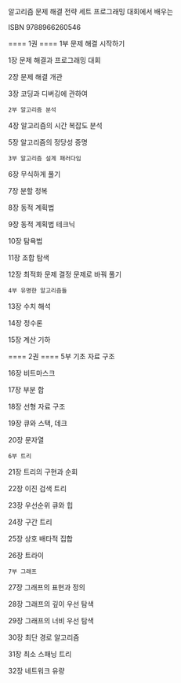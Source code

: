 알고리즘 문제 해결 전략 세트 프로그래밍 대회에서 배우는


ISBN 9788966260546


==== 1권 ====
	1부 문제 해결 시작하기 

1장 문제 해결과 프로그래밍 대회 

2장 문제 해결 개관 

3장 코딩과 디버깅에 관하여 


	2부 알고리즘 분석 

4장 알고리즘의 시간 복잡도 분석 

5장 알고리즘의 정당성 증명 


	3부 알고리즘 설계 패러다임 

6장 무식하게 풀기 

7장 분할 정복 

8장 동적 계획법 

9장 동적 계획법 테크닉 

10장 탐욕법 

11장 조합 탐색 

12장 최적화 문제 결정 문제로 바꿔 풀기 


	4부 유명한 알고리즘들 

13장 수치 해석 

14장 정수론 

15장 계산 기하 

==== 2권 ====
	5부 기초 자료 구조 

16장 비트마스크 

17장 부분 합 

18장 선형 자료 구조 

19장 큐와 스택, 데크 

20장 문자열 


	6부 트리 

21장 트리의 구현과 순회 

22장 이진 검색 트리 

23장 우선순위 큐와 힙 

24장 구간 트리 

25장 상호 배타적 집합 

26장 트라이 


	7부 그래프 

27장 그래프의 표현과 정의 

28장 그래프의 깊이 우선 탐색 

29장 그래프의 너비 우선 탐색 

30장 최단 경로 알고리즘 

31장 최소 스패닝 트리 

32장 네트워크 유량 
